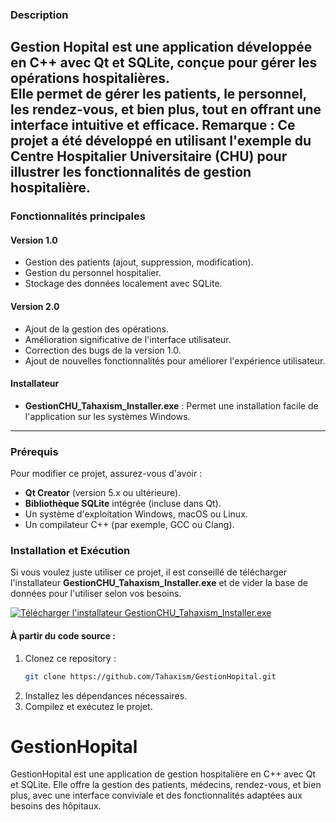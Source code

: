 ### Description
**Gestion Hopital** est une application développée en **C++** avec **Qt** et **SQLite**, conçue pour gérer les opérations hospitalières.  
Elle permet de gérer les patients, le personnel, les rendez-vous, et bien plus, tout en offrant une interface intuitive et efficace.
**Remarque :** Ce projet a été développé en utilisant l'exemple du Centre Hospitalier Universitaire (CHU) pour illustrer les fonctionnalités de gestion hospitalière.
---

### Fonctionnalités principales
#### Version 1.0
- Gestion des patients (ajout, suppression, modification).
- Gestion du personnel hospitalier.
- Stockage des données localement avec SQLite.

#### Version 2.0
- Ajout de la gestion des opérations.
- Amélioration significative de l'interface utilisateur.
- Correction des bugs de la version 1.0.
- Ajout de nouvelles fonctionnalités pour améliorer l'expérience utilisateur.

#### Installateur
- **GestionCHU_Tahaxism_Installer.exe** : Permet une installation facile de l'application sur les systèmes Windows.

---

### Prérequis
Pour modifier ce projet, assurez-vous d'avoir :
- **Qt Creator** (version 5.x ou ultérieure).
- **Bibliothèque SQLite** intégrée (incluse dans Qt).
- Un système d'exploitation Windows, macOS ou Linux.
- Un compilateur C++ (par exemple, GCC ou Clang).


### Installation et Exécution
Si vous voulez juste utiliser ce projet, il est conseillé de télécharger l'installateur **GestionCHU_Tahaxism_Installer.exe**  et de vider la base de données pour l'utiliser selon vos besoins.

[![Télécharger l'installateur GestionCHU_Tahaxism_Installer.exe](https://img.shields.io/badge/Télécharger-Installateur-blue?style=for-the-badge&logo=windows)](https://raw.githubusercontent.com/Tahaxism/Gestion_Hopital/refs/heads/master/GestionCHU_Tahaxism_Installer.exe)

#### À partir du code source :
1. Clonez ce repository :
   ```bash
   git clone https://github.com/Tahaxism/GestionHopital.git
2. Installez les dépendances nécessaires.
3. Compilez et exécutez le projet.

# GestionHopital
GestionHopital est une application de gestion hospitalière en C++ avec Qt et SQLite. Elle offre la gestion des patients, médecins, rendez-vous, et bien plus, avec une interface conviviale et des fonctionnalités adaptées aux besoins des hôpitaux.

